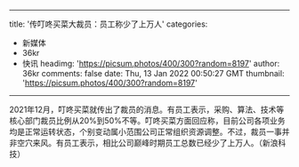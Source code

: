 
---
title: '传叮咚买菜大裁员：员工称少了上万人'
categories: 
 - 新媒体
 - 36kr
 - 快讯
headimg: 'https://picsum.photos/400/300?random=8197'
author: 36kr
comments: false
date: Thu, 13 Jan 2022 00:50:27 GMT
thumbnail: 'https://picsum.photos/400/300?random=8197'
---

<div>   
2021年12月，叮咚买菜就传出了裁员的消息。有员工表示，采购、算法、技术等核心部门裁员比例从20%到50%不等。叮咚买菜方面回应称，目前公司各项业务均是正常运转状态，个别变动属小范围公司正常组织资源调整。不过，裁员一事并非空穴来风。有员工表示，相比公司巅峰时期员工总数已经少了上万人。（新浪科技）  
</div>
            